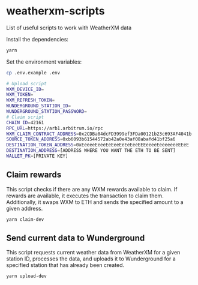 # weatherxm-scripts
List of useful scripts to work with WeatherXM data

Install the dependencies:
```bash
yarn
```

Set the environment variables:
```bash
cp .env.example .env
```

```bash
# Upload script
WXM_DEVICE_ID=
WXM_TOKEN=
WXM_REFRESH_TOKEN=
WUNDERGROUND_STATION_ID=
WUNDERGROUND_STATION_PASSWORD=
# Claim script
CHAIN_ID=42161
RPC_URL=https://arb1.arbitrum.io/rpc
WXM_CLAIM_CONTRACT_ADDRESS=0x2CDBa04dcFD3999ef3FDa00121b23c693AF4041b
SOURCE_TOKEN_ADDRESS=0xb6093b61544572ab42a0e43af08abafd41bf25a6
DESTINATION_TOKEN_ADDRESS=0xEeeeeEeeeEeEeeEeEeEeeEEEeeeeEeeeeeeeEEeE
DESTINATION_ADDRESS=[ADDRESS WHERE YOU WANT THE ETH TO BE SENT]
WALLET_PK=[PRIVATE KEY]
```

## Claim rewards
This script checks if there are any WXM rewards available to claim. If rewards are available, it executes the transaction to claim them. Additionally, it swaps WXM to ETH and sends the specified amount to a given address.

```bash
yarn claim-dev
```

## Send current data to Wunderground
This script requests current weather data from WeatherXM for a given station ID, processes the data, and uploads it to Wunderground for a specified station that has already been created.

```bash
yarn upload-dev
```
